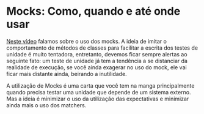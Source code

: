 # Mocks: Como, quando e até onde usar

[Neste vídeo](https://youtu.be/pup3dB1rKY8) falamos sobre o uso dos mocks. A ideia de imitar o comportamento de métodos de classes para facilitar a escrita dos testes de unidade é muito tentadora, entretanto, devemos ficar sempre alertas ao seguinte fato: um teste de unidade já tem a tendência a se distanciar da realidade de execução, se você ainda exagerar no uso do mock, ele vai ficar mais distante ainda, beirando a inutilidade.

A utilização de Mocks é uma carta que você tem na manga principalmente quando precisa testar uma unidade que depende de um sistema externo. Mas a ideia é minimizar o uso da utilização das expectativas e minimizar ainda mais o uso dos matchers.

